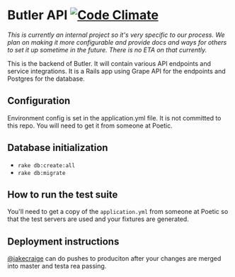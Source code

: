 # Butler API [![Code Climate](https://codeclimate.com/github/poetic/butler-api/badges/gpa.svg)](https://codeclimate.com/github/poetic/butler-api)

*This is currently an internal project so it's very specific to our process. We
plan on making it more configurable and provide docs and ways for others to set
it up sometime in the future. There is no ETA on that currently.*

This is the backend of Butler. It will contain various API endpoints and service
integrations. It is a Rails app using Grape API for the endpoints and Postgres
for the database.

## Configuration

Environment config is set in the application.yml file. It is not committed to
this repo. You will need to get it from someone at Poetic.

## Database initialization

- `rake db:create:all`
- `rake db:migrate`

## How to run the test suite

You'll need to get a copy of the `application.yml` from someone at Poetic so
that the test servers are used and your fixtures are generated.

## Deployment instructions

[@jakecraige](github.com/jakecraige) can do pushes to produciton after your
changes are merged into master and testa rea passing.
